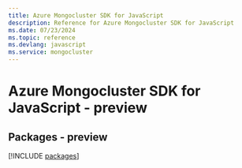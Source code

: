 ```yaml
---
title: Azure Mongocluster SDK for JavaScript
description: Reference for Azure Mongocluster SDK for JavaScript
ms.date: 07/23/2024
ms.topic: reference
ms.devlang: javascript
ms.service: mongocluster
---
```

# Azure Mongocluster SDK for JavaScript - preview
## Packages - preview
[!INCLUDE [packages](mongocluster-index.md)]